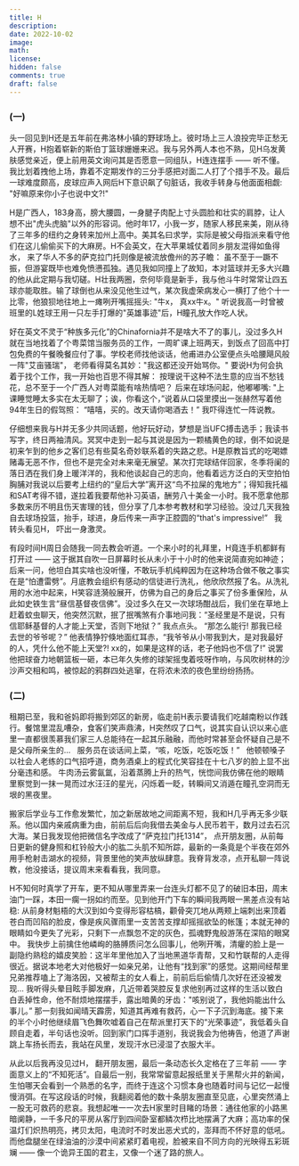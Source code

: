 ```yaml
---
title: H            
description: 
date: 2022-10-02
image: 
math: 
license: 
hidden: false
comments: true
draft: false
---
```


###  (一)

头一回见到H还是五年前在弗洛林小镇的野球场上。彼时场上三人浪投完毕正愁无人开赛，H抱着崭新的斯伯丁篮球姗姗来迟。我与另外两人本也不熟，见H乌发黄肤感觉亲近，便上前用英文询问其是否愿意一同组队，H连连摆手 —— 听不懂。我比划着拽他上场，靠着不定期发作的三分手感把对面二人打了个措手不及。最后一球难度颇高，皮球应声入网后H下意识飙了句脏话，我收手转身与他面面相觑: "好嘛原来你小子也说中文?!"  

H是广西人，183身高，膀大腰圆，一身腱子肉配上寸头圆脸和壮实的肩脖，让人想不出"虎头虎脑"以外的形容词。他时年17，小我一岁，随家人移民来美，刚从待了三年多的纽约之身转来加州上高中。美其名曰求学，实际是被父母指派来看守他们在这儿偷偷买下的大麻房。H不会英文，在大苹果城仗着同乡朋友混得如鱼得水， 来了华人不多的萨克拉门托则像是被流放儋州的苏子瞻： 虽不至于一蹶不振，但游宴既毕也难免愤懑孤独。遇见我如同撞上了故知，本对篮球并无多大兴趣的他从此定期与我切磋。H壮我两圈，奈何毕竟是新手，我与他斗牛时常常让四五球亦能取胜。输了球倒也从来没见他生过气，某次我虚荣病发心一横打了他个十一比零，他狼狈地往地上一瘫咧开嘴摇摇头: "牛x， 真xx牛x。" 听说我高一时曾被班里的L姓球王用一只左手打爆的"英雄事迹"后，H瞳孔放大作吃人状。  

好在英文不灵于“种族多元化”的Chinafornia并不是啥大不了的事儿，没过多久H就在当地找着了个粤菜馆当服务员的工作，一周旷课上班两天，到饭点了回高中打包免费的午餐晚餐应付了事。学校老师找他谈话，他甫进办公室便点头哈腰飓风般一阵"艾亩骚瑞"， 老师看得莫名其妙："我这都还没开始骂你。"  要说H为何会执着于找个工作，我一开始也百思不得其解： 按理说干这种不法生意的应当不愁钱花，总不至于一个广西人对粤菜能有啥热情吧？ 后来在球场问起，他嘟嘟嘴: "上课睡觉睡太多实在太无聊了；诶，你看这个，”说着从口袋里摸出一张赫然写着他94年生日的假驾照： “嘻嘻，买的。改天请你喝酒去！” 我吓得连忙一阵说教。  

仔细想来我与H并无多少共同话题，他好玩好动，梦想是当UFC搏击选手；我读书写字，终日两袖清风。冥冥中走到一起与其说是因为一颗橘黄色的球，倒不如说是初来乍到的他乡之客们总有些莫名奇妙联系着的失路之悲。H是原教旨式的吃喝嫖赌毒无恶不作，但也不是完全对未来毫无展望。某次打完球结伴回家，冬季将阑的落日洒在我们身上暖洋洋的，我和他谈起自己的志向，他看着远方泛白的天空拍怕胸脯对我说以后要考上纽约的“皇后大学”离开这“鸟不拉屎的鬼地方”；得知我托福和SAT考得不错，遂拉着我要帮他补习英语，酬劳八十美金一小时。我不愿拿他那多数来历不明且伤天害理的钱，但分享了几本参考教材和学习经验。没过几天我独自去球场投篮，抬手，球进，身后传来一声字正腔圆的“that's impressive!” &nbsp; 我转头看见H， 吓出一身激灵。

有段时间H周日会随我一同去教会听道。一个来小时的礼拜里，H竟连手机都鲜有打开过 —— 这于据其自吹一日屏幕时长从未小于十小时的他来说简直宛如神迹；后来一问，他坦白其实啥也没听懂，不敢玩手机纯粹因为在这种场合做不敬之事实在是“怕遭雷劈”。月底教会组织有感动的信徒进行洗礼，他欣欣然报了名。从洗礼用的水池中起来，H笑容涟漪般展开，仿佛为自己的身后之事买了份多重保险，从此如史铁生言“昼信基督夜信佛”。没过多久在又一次球场酣战后，我们坐在草地上赶着蚊虫聊天，他突然沉默，抿了抿嘴煞有介事地问我：“圣经里是不是说，只有信耶稣基督的人才能上天堂，否则下地狱？” 我点点头。 “那怎么能行! 那我已经去世的爷爷呢？” 他表情狰狞倏地面红耳赤，“我爷爷从小带我到大，是对我最好的人，凭什么他不能上天堂?! xx的，如果是这样的话，老子他妈也不信了!” 说罢他把球奋力地朝篮板一砸，本已年久失修的球架摇曳着吱呀作响，与风吹树林的沙沙声交相和鸣，被惊起的鸦群四处逃窜，在将浓未浓的夜色里纷纷扬扬。  

###  (二)

租期已至，我和爸妈即将搬到郊区的新房，临走前H表示要请我们吃越南粉以作践行。餐馆里混乱嘈杂，食客们笑声鼎沸，H突然叹了口气，说其实自认识以来心底里一直都很羡慕我们家三人总能待在一起其乐融融，而他时常甚至会怀疑自己是不是父母所亲生的... &nbsp; 服务员在谈话间上菜，“咳，吃饭，吃饭吃饭！” &nbsp; 他顿顿嗓子以社会人老练的口气招呼道，商务酒桌上的程式化笑容挂在十七八岁的脸上显不出分毫违和感。 牛肉汤云雾氤氲，沿着蒸腾上升的热气，恍惚间我仿佛在他的眼睛里察觉到一抹一晃而过水汪汪的星光，闪烁着一眨，转瞬间又消遁在瞳孔空洞而无垠的黑夜里。  

搬家后学业与工作愈发繁忙，加之新居故地之间距离不短，我和H几乎再无多少联系。他以国内亲戚病重为由，前前后后向我借去美金与人民币若干，数月过去石沉大海。某日我发现他把微信名字改成了“萨克拉门托1314”， 点开朋友圈，从前每日更新的健身照和杠铃般大小的肱二头肌不知所踪，最新的一条竟是个半夜在郊外用手枪射击湖水的视频，背景里他的笑声放纵肆意。我脊背发凉，点开私聊一阵说教，他没接话，提议周末来看看我，我同意。

H不知何时真学了开车，更不知从哪里弄来一台连头灯都不见了的破旧本田，周末油门一踩，本田一瘸一拐如约而至。见到他开门下车的瞬间我两眼一黑差点没有站稳: 从前身材魁梧的大汉到如今变得形容枯槁，颧骨突兀地从两颊上端刺出来顶着苍白而凹陷的脸皮，像是疾风骤雨里一支苦苦支撑却摇摇欲坠的帐篷；本就无神的眼睛如今更失了光彩，只剩下一点飘忽不定的灰色，孤魂野鬼般游荡在深陷的眼窝中。 我快步上前擒住他嶙峋的胳膊质问怎么回事儿，他咧开嘴，清癯的脸上是一副隐约熟稔的嬉皮笑脸：这半年里他加入了当地黑道华青帮，又和竹联帮的人走得很近。据说本地老大对他极好一如亲兄弟，让他有“找到家”的感觉。这期间经帮里兄弟推荐嗑上了海洛因，又被帮主的女人看上，前前后后偷情几次好在还没被发现... 我听得头晕目眩手脚发麻，几近带着哭腔反复求他别再过这样的生活以致白白丢掉性命，他不耐烦地摆摆手，露出暗黄的牙齿："咳别说了，我他妈能出什么事儿。” 那一刻我如闻晴天霹雳，知道其再难有救药，心一下子沉到海底。接下来的半个小时他继续眉飞色舞吹嘘着自己在帮派里打天下的“光荣事迹”，我低着头自顾自走着，半句话也没听。回到家门口挥手道别，我说我会为他祷告，他道了声谢跳上车扬长而去，我站在风里，发现汗水已浸湿了衣服大半。

从此以后我再没见过H， 翻开朋友圈，最后一条动态长久定格在了三年前 —— 字面意义上的“不知死活”。自最后一别，我常常留意起报纸里关于黑帮火并的新闻，生怕哪天会看到一个熟悉的名字，而终于连这个习惯本身也随着时间与记忆一起慢慢消弭。在写这段话的时候，我翻阅着他的数十条朋友圈直至见底，心里突然涌上一股无可救药的悲哀。我想起唯一一次去H家里时目睹的场景：通往他家的小路黑暗阒静，一千多尺的平房从客厅到四间卧室都鳞次栉比地摆满了大麻；高功率的保温灯们炽热明亮，拷贝太阳，电流时不时发出恶犬式的，澎拜而不怀好意的低吼。而他盘腿坐在绿油油的沙漠中间紧紧盯着电视，脸被来自不同方向的光映得五彩斑斓 —— 像一个诡异王国的君主，又像一个迷了路的旅人。















